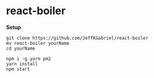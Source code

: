 # react-boiler

**Setup**

```shell
git clone https://github.com/JeffKGabriel/react-boiler
mv react-boiler yourName
cd yourName
```

```shell
npm i -g yarn pm2
yarn install
npm start
```
